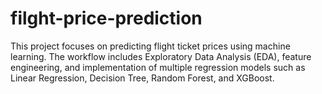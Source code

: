 # filght-price-prediction
This project focuses on predicting flight ticket prices using machine learning. The workflow includes Exploratory Data Analysis (EDA), feature engineering, and implementation of multiple regression models such as Linear Regression, Decision Tree, Random Forest, and XGBoost.
